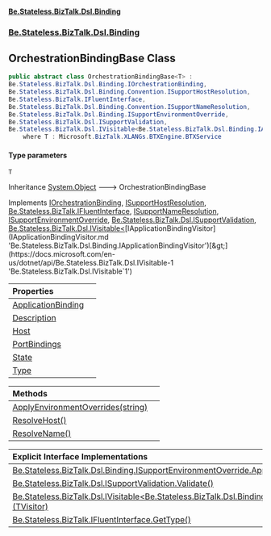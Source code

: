 #### [Be.Stateless.BizTalk.Dsl.Binding](README.md 'README')
### [Be.Stateless.BizTalk.Dsl.Binding](Be.Stateless.BizTalk.Dsl.Binding.md 'Be.Stateless.BizTalk.Dsl.Binding')

## OrchestrationBindingBase<T> Class

```csharp
public abstract class OrchestrationBindingBase<T> :
Be.Stateless.BizTalk.Dsl.Binding.IOrchestrationBinding,
Be.Stateless.BizTalk.Dsl.Binding.Convention.ISupportHostResolution,
Be.Stateless.BizTalk.IFluentInterface,
Be.Stateless.BizTalk.Dsl.Binding.Convention.ISupportNameResolution,
Be.Stateless.BizTalk.Dsl.Binding.ISupportEnvironmentOverride,
Be.Stateless.BizTalk.Dsl.ISupportValidation,
Be.Stateless.BizTalk.Dsl.IVisitable<Be.Stateless.BizTalk.Dsl.Binding.IApplicationBindingVisitor>
    where T : Microsoft.BizTalk.XLANGs.BTXEngine.BTXService
```
#### Type parameters

<a name='Be.Stateless.BizTalk.Dsl.Binding.OrchestrationBindingBase_T_.T'></a>

`T`

Inheritance [System.Object](https://docs.microsoft.com/en-us/dotnet/api/System.Object 'System.Object') &#129106; OrchestrationBindingBase<T>

Implements [IOrchestrationBinding](IOrchestrationBinding.md 'Be.Stateless.BizTalk.Dsl.Binding.IOrchestrationBinding'), [ISupportHostResolution](ISupportHostResolution.md 'Be.Stateless.BizTalk.Dsl.Binding.Convention.ISupportHostResolution'), [Be.Stateless.BizTalk.IFluentInterface](https://docs.microsoft.com/en-us/dotnet/api/Be.Stateless.BizTalk.IFluentInterface 'Be.Stateless.BizTalk.IFluentInterface'), [ISupportNameResolution](ISupportNameResolution.md 'Be.Stateless.BizTalk.Dsl.Binding.Convention.ISupportNameResolution'), [ISupportEnvironmentOverride](ISupportEnvironmentOverride.md 'Be.Stateless.BizTalk.Dsl.Binding.ISupportEnvironmentOverride'), [Be.Stateless.BizTalk.Dsl.ISupportValidation](https://docs.microsoft.com/en-us/dotnet/api/Be.Stateless.BizTalk.Dsl.ISupportValidation 'Be.Stateless.BizTalk.Dsl.ISupportValidation'), [Be.Stateless.BizTalk.Dsl.IVisitable&lt;](https://docs.microsoft.com/en-us/dotnet/api/Be.Stateless.BizTalk.Dsl.IVisitable-1 'Be.Stateless.BizTalk.Dsl.IVisitable`1')[IApplicationBindingVisitor](IApplicationBindingVisitor.md 'Be.Stateless.BizTalk.Dsl.Binding.IApplicationBindingVisitor')[&gt;](https://docs.microsoft.com/en-us/dotnet/api/Be.Stateless.BizTalk.Dsl.IVisitable-1 'Be.Stateless.BizTalk.Dsl.IVisitable`1')

| Properties | |
| :--- | :--- |
| [ApplicationBinding](OrchestrationBindingBase_T_.ApplicationBinding.md 'Be.Stateless.BizTalk.Dsl.Binding.OrchestrationBindingBase<T>.ApplicationBinding') | |
| [Description](OrchestrationBindingBase_T_.Description.md 'Be.Stateless.BizTalk.Dsl.Binding.OrchestrationBindingBase<T>.Description') | |
| [Host](OrchestrationBindingBase_T_.Host.md 'Be.Stateless.BizTalk.Dsl.Binding.OrchestrationBindingBase<T>.Host') | |
| [PortBindings](OrchestrationBindingBase_T_.PortBindings.md 'Be.Stateless.BizTalk.Dsl.Binding.OrchestrationBindingBase<T>.PortBindings') | |
| [State](OrchestrationBindingBase_T_.State.md 'Be.Stateless.BizTalk.Dsl.Binding.OrchestrationBindingBase<T>.State') | |
| [Type](OrchestrationBindingBase_T_.Type.md 'Be.Stateless.BizTalk.Dsl.Binding.OrchestrationBindingBase<T>.Type') | |

| Methods | |
| :--- | :--- |
| [ApplyEnvironmentOverrides(string)](OrchestrationBindingBase_T_.ApplyEnvironmentOverrides(string).md 'Be.Stateless.BizTalk.Dsl.Binding.OrchestrationBindingBase<T>.ApplyEnvironmentOverrides(string)') | |
| [ResolveHost()](OrchestrationBindingBase_T_.ResolveHost().md 'Be.Stateless.BizTalk.Dsl.Binding.OrchestrationBindingBase<T>.ResolveHost()') | |
| [ResolveName()](OrchestrationBindingBase_T_.ResolveName().md 'Be.Stateless.BizTalk.Dsl.Binding.OrchestrationBindingBase<T>.ResolveName()') | |

| Explicit Interface Implementations | |
| :--- | :--- |
| [Be.Stateless.BizTalk.Dsl.Binding.ISupportEnvironmentOverride.ApplyEnvironmentOverrides(string)](OrchestrationBindingBase_T_.Be.Stateless.BizTalk.Dsl.Binding.ISupportEnvironmentOverride.ApplyEnvironmentOverrides(string).md 'Be.Stateless.BizTalk.Dsl.Binding.OrchestrationBindingBase<T>.Be.Stateless.BizTalk.Dsl.Binding.ISupportEnvironmentOverride.ApplyEnvironmentOverrides(string)') | |
| [Be.Stateless.BizTalk.Dsl.ISupportValidation.Validate()](OrchestrationBindingBase_T_.Be.Stateless.BizTalk.Dsl.ISupportValidation.Validate().md 'Be.Stateless.BizTalk.Dsl.Binding.OrchestrationBindingBase<T>.Be.Stateless.BizTalk.Dsl.ISupportValidation.Validate()') | |
| [Be.Stateless.BizTalk.Dsl.IVisitable&lt;Be.Stateless.BizTalk.Dsl.Binding.IApplicationBindingVisitor&gt;.Accept&lt;TVisitor&gt;(TVisitor)](OrchestrationBindingBase_T_.Be.Stateless.BizTalk.Dsl.IVisitable_Be.Stateless.BizTalk.Dsl.Binding.IApplicationBindingVisitor_.Accept_TVisitor_(TVisitor).md 'Be.Stateless.BizTalk.Dsl.Binding.OrchestrationBindingBase<T>.Be.Stateless.BizTalk.Dsl.IVisitable<Be.Stateless.BizTalk.Dsl.Binding.IApplicationBindingVisitor>.Accept<TVisitor>(TVisitor)') | |
| [Be.Stateless.BizTalk.IFluentInterface.GetType()](OrchestrationBindingBase_T_.Be.Stateless.BizTalk.IFluentInterface.GetType().md 'Be.Stateless.BizTalk.Dsl.Binding.OrchestrationBindingBase<T>.Be.Stateless.BizTalk.IFluentInterface.GetType()') | |
